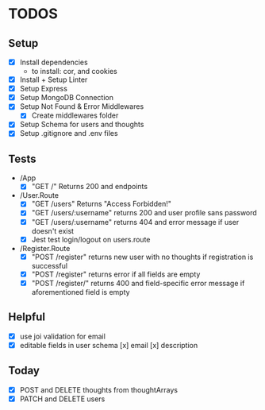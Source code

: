 # TODOS

## Setup
* [x] Install dependencies
    * to install: cor, and cookies
* [x] Install + Setup Linter
* [x] Setup Express
* [x] Setup MongoDB Connection
* [x] Setup Not Found & Error Middlewares
    * [x] Create middlewares folder
* [x] Setup Schema for users and thoughts
* [x] Setup .gitignore and .env files

## Tests
* /App
    * [x] "GET /" Returns 200 and endpoints 
* /User.Route
    * [x] "GET /users" Returns "Access Forbidden!" 
    * [x] "GET /users/:username" returns 200 and user profile sans password 
    * [x] "GET /users/:username" returns 404 and error message if user doesn't exist
    * [x] Jest test login/logout on users.route
* /Register.Route
    * [x] "POST /register" returns new user with no thoughts if registration is successful 
    * [x] "POST /register" returns error if all fields are empty
    * [x] "POST /register/" returns 400 and field-specific error message if aforementioned field is empty

## Helpful
* [x] use joi validation for email
* [x] editable fields in user schema
    [x] email
    [x] description

## Today
* [x] POST and DELETE thoughts from thoughtArrays
* [x] PATCH and DELETE users